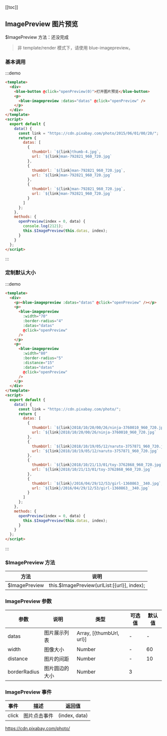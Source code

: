 [[toc]]

## ImagePreview 图片预览

\$ImagePreview 方法：还没完成

> 非 template/render 模式下，请使用 blue-imagepreview。

### 基本调用

:::demo

```html
<template>
  <div>
    <blue-button @click="openPreview(0)">打开图片预览</blue-button>
    <p>
      <blue-imagepreview :datas="datas" @click="openPreview" />
    </p>
  </div>
</template>
<script>
  export default {
    data() {
      const link = "https://cdn.pixabay.com/photo/2015/06/01/00/20/";
      return {
        datas: [
          {
            thumbUrl: `${link}thumb-4.jpg`,
            url: `${link}man-792821_960_720.jpg`
          },
          {
            thumbUrl: `${link}man-792821_960_720.jpg`,
            url: `${link}man-792821_960_720.jpg`
          },
          {
            thumbUrl: `${link}man-792821_960_720.jpg`,
            url: `${link}man-792821_960_720.jpg`
          }
        ]
      };
    },
    methods: {
      openPreview(index = 0, data) {
        console.log(2121);
        this.$ImagePreview(this.datas, index);
      }
    }
  };
</script>
```

:::

### 定制默认大小

:::demo

```html
<template>
  <div>
    <p><blue-imagepreview :datas="datas" @click="openPreview" /></p>
    <p>
      <blue-imagepreview
        :width="70"
        :border-radius="4"
        :datas="datas"
        @click="openPreview"
      />
    </p>
    <p>
      <blue-imagepreview
        :width="80"
        :border-radius="5"
        :distance="15"
        :datas="datas"
        @click="openPreview"
      />
    </p>
  </div>
</template>
<script>
  export default {
    data() {
      const link = "https://cdn.pixabay.com/photo/";
      return {
        datas: [
          {
            thumbUrl: `${link}2018/10/20/00/26/ninja-3760010_960_720.jpg`,
            url: `${link}2018/10/20/00/26/ninja-3760010_960_720.jpg`
          },
          {
            thumbUrl: `${link}2018/10/19/05/12/naruto-3757871_960_720.jpg`,
            url: `${link}2018/10/19/05/12/naruto-3757871_960_720.jpg`
          },
          {
            thumbUrl: `${link}2018/10/21/13/01/toy-3762868_960_720.jpg`,
            url: `${link}2018/10/21/13/01/toy-3762868_960_720.jpg`
          },
          {
            thumbUrl: `${link}/2016/04/29/12/53/girl-1360863__340.jpg`,
            url: `${link}/2016/04/29/12/53/girl-1360863__340.jpg`
          }
        ]
      };
    },
    methods: {
      openPreview(index = 0, data) {
        this.$ImagePreview(this.datas, index);
      }
    }
  };
</script>
```

:::

### \$ImagePreview 方法

| 方法           | 说明                                         |
| -------------- | -------------------------------------------- |
| \$ImagePreview | this.\$ImagePreview(urlList:[{url}], index); |

### ImagePreview 参数

| 参数         | 说明           | 类型                     | 可选值 | 默认值 |
| ------------ | -------------- | ------------------------ | ------ | ------ |
| datas        | 图片展示列表   | Array, [{thumbUrl, url}] | -      | -      |
| width        | 图像大小       | Number                   | -      | 60     |
| distance     | 图片的间距     | Number                   | -      | 10     |
| borderRadius | 图片圆边的大小 | Number                   | 3      |        |

### ImagePreview 事件

| 事件  | 描述         | 返回值        |
| ----- | ------------ | ------------- |
| click | 图片点击事件 | (index, data) |

https://cdn.pixabay.com/photo/

<script>
export default {
  data() {
      const link = "https://cdn.pixabay.com/photo/";
      return {
        datas: [
          {
            thumbUrl: `${link}2018/10/20/00/26/ninja-3760010_960_720.jpg`,
            url: `${link}2018/10/20/00/26/ninja-3760010_960_720.jpg`
          },
          {
            thumbUrl: `${link}2018/10/19/05/12/naruto-3757871_960_720.jpg`,
            url: `${link}2018/10/19/05/12/naruto-3757871_960_720.jpg`
          },
          {
            thumbUrl: `${link}2018/10/21/13/01/toy-3762868_960_720.jpg`,
            url: `${link}2018/10/21/13/01/toy-3762868_960_720.jpg`
          }, 
          {
            thumbUrl: `${link}2016/04/29/12/53/girl-1360863_960_720.jpg`,
            url: `${link}2016/04/29/12/53/girl-1360863_960_720.jpg`
          }, 
          {
            thumbUrl: `${link}2015/06/24/16/54/lighthouse-820431_960_720.jpg`,
            url: `${link}2015/06/24/16/54/lighthouse-820431_960_720.jpg`
          }
        ]
      };
    },
  methods: {
    openPreview(index = 0, data) {
      this.$ImagePreview(this.datas, index);
    }
  }
};
</script>
